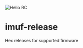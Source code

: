 ![Helio RC](https://heliorc.com/wp-content/uploads/2018/02/Logo-Header.png)
# imuf-release
Hex releases for supported firmware
